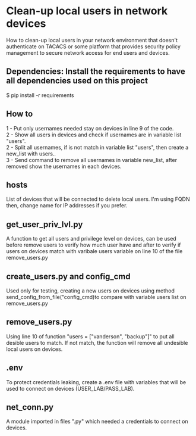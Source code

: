 # Clean-up local users in network devices

How to clean-up local users in your network environment that doesn't authenticate on TACACS or some platform that provides security policy management to secure network access for end users and devices.

## Dependencies: Install the requirements to have all dependencies used on this project
$ pip install -r requirements

## How to 
1 - Put only usernames needed stay on devices in line 9 of the code.<br/>
2 - Show all users in devices and check if usernames are in variable list "users".<br/>
2 - Split all usernames, if is not match in variable list "users", then create a new_list with users..<br/>
3 - Send command to remove all usernames in variable new_list, after removed show the usernames in each devices.<br/>

## hosts
List of devices that will be connected to delete local users. I'm using FQDN then, change name for IP addresses if you prefer.

## get_user_priv_lvl.py
A function to get all users and privilege level on devices, can be used before remove users to verify how much user have and after to verify if users on devices match with varibale users variable on line 10 of the file remove_users.py

## create_users.py and config_cmd
Used only for testing, creating a new users on devices using method send_config_from_file("config_cmd)to compare with variable users list on remove_users.py

## remove_users.py
Using line 10 of function "users = ["vanderson", "backup"]" to put all desible users to match. If not match, the function will remove all undesible local users on devices.

## .env
To protect credentials leaking, create a .env file with variables that will be used to connect on devices (USER_LAB/PASS_LAB).

## net_conn.py
A module imported in files ".py" which needed a credentials to connect on devices.


